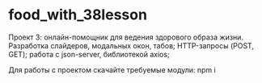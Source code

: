 # food_with_38lesson
Проект 3: онлайн-помощник для ведения здорового образа жизни. Разработка слайдеров, модальных окон, табов;
HTTP-запросы (POST, GET); работа с json-server, библиотекой axios;

Для работы с проектом скачайте требуемые модули:
npm i
